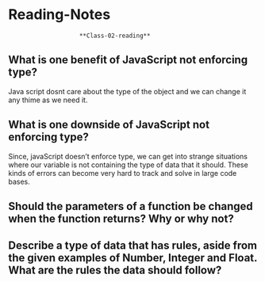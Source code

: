 # Reading-Notes

                        **Class-02-reading**

## What is one benefit of JavaScript not enforcing type?
Java script dosnt care about the type of the object and we can change it any thime as we need it.

## What is one downside of JavaScript not enforcing type?
Since, javaScript doesn’t enforce type, we can get into strange situations where our variable is not containing the type of data that it should. These kinds of errors can become very hard to track and solve in large code bases.

## Should the parameters of a function be changed when the function returns? Why or why not?

## Describe a type of data that has rules, aside from the given examples of Number, Integer and Float. What are the rules the data should follow?
